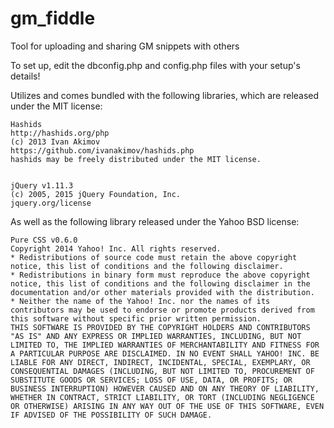 # gm_fiddle
Tool for uploading and sharing GM snippets with others

To set up, edit the dbconfig.php and config.php files with your setup's details!

Utilizes and comes bundled with the following libraries, which are released under the MIT license:

	Hashids
	http://hashids.org/php
	(c) 2013 Ivan Akimov
	https://github.com/ivanakimov/hashids.php
	hashids may be freely distributed under the MIT license.
	
	
	jQuery v1.11.3
	(c) 2005, 2015 jQuery Foundation, Inc.
	jquery.org/license

As well as the following library released under the Yahoo BSD license:
	
	Pure CSS v0.6.0
	Copyright 2014 Yahoo! Inc. All rights reserved.
	* Redistributions of source code must retain the above copyright notice, this list of conditions and the following disclaimer.
	* Redistributions in binary form must reproduce the above copyright notice, this list of conditions and the following disclaimer in the documentation and/or other materials provided with the distribution.
	* Neither the name of the Yahoo! Inc. nor the names of its contributors may be used to endorse or promote products derived from this software without specific prior written permission.
	THIS SOFTWARE IS PROVIDED BY THE COPYRIGHT HOLDERS AND CONTRIBUTORS "AS IS" AND ANY EXPRESS OR IMPLIED WARRANTIES, INCLUDING, BUT NOT LIMITED TO, THE IMPLIED WARRANTIES OF MERCHANTABILITY AND FITNESS FOR A PARTICULAR PURPOSE ARE DISCLAIMED. IN NO EVENT SHALL YAHOO! INC. BE LIABLE FOR ANY DIRECT, INDIRECT, INCIDENTAL, SPECIAL, EXEMPLARY, OR CONSEQUENTIAL DAMAGES (INCLUDING, BUT NOT LIMITED TO, PROCUREMENT OF SUBSTITUTE GOODS OR SERVICES; LOSS OF USE, DATA, OR PROFITS; OR BUSINESS INTERRUPTION) HOWEVER CAUSED AND ON ANY THEORY OF LIABILITY, WHETHER IN CONTRACT, STRICT LIABILITY, OR TORT (INCLUDING NEGLIGENCE OR OTHERWISE) ARISING IN ANY WAY OUT OF THE USE OF THIS SOFTWARE, EVEN IF ADVISED OF THE POSSIBILITY OF SUCH DAMAGE.